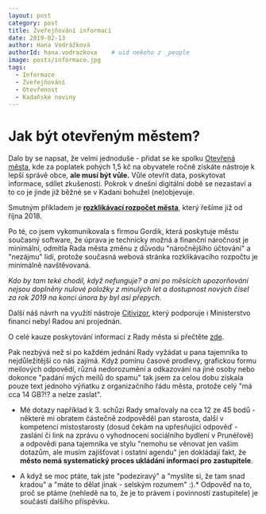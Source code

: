 ```yaml
---
layout: post
category: post
title: Zveřejňování informací
date: 2019-02-13
author: Hana Vodrážková
authorId: hana.vodrazkova    # uid nekoho z _people
image: posts/informace.jpg
tags:
  - Informace
  - Zveřejňování 
  - Otevřenost
  - Kadaňské noviny
---
```



Jak být otevřeným městem?
===

Dalo by se napsat, že velmi jednoduše - přidat se ke spolku [Otevřená města](https://www.otevrenamesta.cz), kde za poplatek pohých 1,5 kč 
na obyvatele ročně získáte nástroje k lepší správě obce, **ale musí být vůle.** Vůle otevřít data, poskytovat informace, sdílet zkušenosti.
Pokrok v dnešní digitální době se nezastaví a to co je jinde již běžné se v Kadani bohužel (ne)objevuje.

Smutným příkladem je **[rozklikávací rozpočet města](https://kadan.pirati.cz/aktuality/rozpocet.html)**, který řešíme již od října 2018.

Po té, co jsem vykomunikovala s firmou Gordik, která poskytuje městu současný software, že úprava je technicky možná a finanční náročnost 
je minimální, odmítla Rada města změnu z důvodu "náročnějšího účtování" a "nezájmu" lidí, protože současná webová stránka rozklikávacího rozpočtu
je minimálně navštěvovaná. 

*Kdo by tam teké chodil, když nefunguje? a ani po měsících upozorňování nejsou doplněny nulové položky z minulých let
a dostupnost nových čísel za rok 2019 na konci února by byl asi přepych.*

Další náš návrh na využití nástroje [Citivizor](https://www.cityvizor.cz), který podporuje i Ministerstvo financí nebyl Radou ani projednán.
  
O celé kauze poskytování informací z Rady města si přečtěte [zde](https://kadan.pirati.cz/aktuality/kauza-informace.html).

Pak nezbývá než si po každém jednání Rady vyžádat u pana tajemníka to nejdůležitější co nás zajímá. 
Když pominu časové prodlevy, grafickou formu meilových odpovědí, různá nedorozumění a odkazování na jiné osoby nebo dokonce 
"padání mých meilů do spamu" tak jsem za celou dobu získala pouze text jednoho výňatku z organizačního řádu města, protože celý 
"má cca 14 GB?!? a nelze zaslat".  

* Mé dotazy například k 3. schůzi Rady smařovaly na cca 12 ze 45 bodů - některé mi obratem částečně zodpověděl pan starosta, další v kompetenci místostarosty 
(dosud čekám na upřesňující odpověď - zaslání či link na zprávu o vyhodnocení sociálního bydlení v Prunéřově) a odpovědi pana tajemníka
ve stylu "nemohu se věnovat jen vašim dotazům, ale musím zajišťovat i ostatní agendu" jen dokládají fakt, že **město nemá systematický proces ukládání informací pro zastupitele**.

* A když se moc ptáte, tak jste "podezíravý" a "myslíte si, že tam snad kradou" a "máte to dělat jinak - selským rozumem" :).*
Odpověď na to, proč se ptáme (nehledě na to, že je to právem i povinností zastupitele) je součástí dalšího příspěvku.
